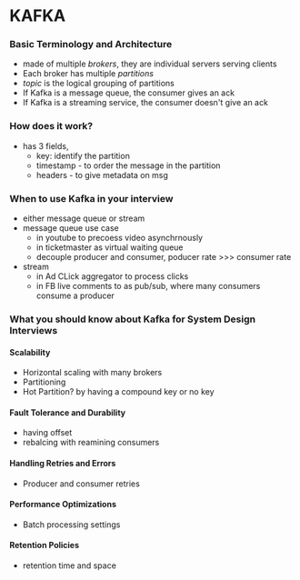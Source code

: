 # KAFKA

### Basic Terminology and Architecture
- made of multiple *brokers*, they are individual servers serving clients
- Each broker has multiple *partitions*
- *topic* is the logical grouping of partitions
- If Kafka is a message queue, the consumer gives an ack
- If Kafka is a streaming service, the consumer doesn't give an ack
  
### How does it work?
- has 3 fields,
  - key: identify the partition
  - timestamp - to order the message in the partition
  - headers - to give metadata on msg
  
### When to use Kafka in your interview
- either message queue or stream
- message queue use case
  - in youtube to precoess video asynchrnously
  - in ticketmaster as virtual waiting queue
  - decouple producer and consumer, poducer rate >>> consumer rate
- stream
  - in Ad CLick aggregator to process clicks
  - in FB live comments to as pub/sub, where many consumers consume a producer

### What you should know about Kafka for System Design Interviews
#### Scalability
- Horizontal scaling with many brokers
- Partitioning
- Hot Partition? by having a compound key or no key

#### Fault Tolerance and Durability
- having offset
- rebalcing with reamining consumers

#### Handling Retries and Errors
- Producer and consumer retries
  
#### Performance Optimizations
- Batch processing settings

#### Retention Policies
- retention time and space
